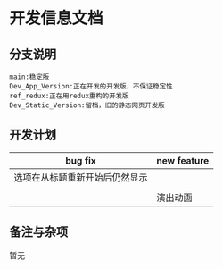 # 开发信息文档

## 分支说明

```
main:稳定版
Dev_App_Version:正在开发的开发版，不保证稳定性
ref_redux:正在用redux重构的开发版
Dev_Static_Version:留档，旧的静态网页开发版
```

## 开发计划

| bug fix                        | new feature |
| ------------------------------ | ----------- |
| 选项在从标题重新开始后仍然显示 |             |
|                                |             |
|                                | 演出动画    |

## 备注与杂项

暂无

